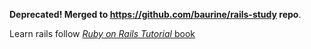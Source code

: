 **Deprecated! Merged to <https://github.com/baurine/rails-study> repo**.

Learn rails follow [*Ruby on Rails Tutorial* book](http://www.railstutorial.org/book)
